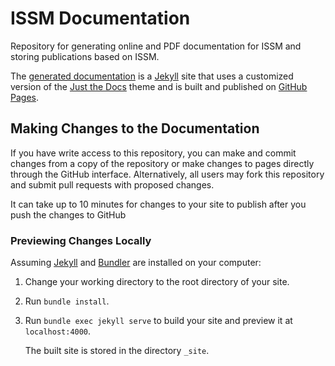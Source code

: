 # ISSM Documentation
Repository for generating online and PDF documentation for ISSM and storing publications based on ISSM.

The [generated documentation] is a [Jekyll] site that uses a customized version of the [Just the Docs] theme and is built and published on [GitHub Pages].

## Making Changes to the Documentation
If you have write access to this repository, you can make and commit changes from a copy of the repository or make changes to pages directly through the GitHub interface. Alternatively, all users may fork this repository and submit pull requests with proposed changes.

It can take up to 10 minutes for changes to your site to publish after you push the changes to GitHub

### Previewing Changes Locally
Assuming [Jekyll] and [Bundler] are installed on your computer:

1.  Change your working directory to the root directory of your site.

2.  Run `bundle install`.

3.  Run `bundle exec jekyll serve` to build your site and preview it at `localhost:4000`.

    The built site is stored in the directory `_site`.

[generated documentation]: https://issmteam.github.io/ISSM-Documentation/
[Jekyll]: https://jekyllrb.com
[Just the Docs]: https://just-the-docs.github.io/just-the-docs/
[GitHub Pages]: https://docs.github.com/en/pages
[Bundler]: https://bundler.io

